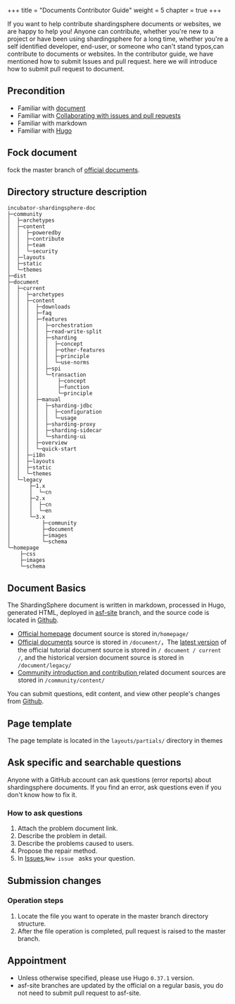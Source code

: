 +++
title = "Documents Contributor Guide"
weight = 5
chapter = true
+++

If you want to help contribute shardingsphere documents or websites, we are happy to help you! Anyone can contribute, whether you're new to a project or have been using shardingsphere for a long time, whether you're a self identified developer, end-user, or someone who can't stand typos,can contribute to documents or websites.
In the contributor guide, we have mentioned how to submit Issues and pull request. here we will introduce how to submit pull request to document.

## Precondition

- Familiar with [document](https://shardingsphere.apache.org)
- Familiar with [Collaborating with issues and pull requests](https://help.github.com/categories/collaborating-with-issues-and-pull-requests/)
- Familiar with markdown
- Familiar with [Hugo](https://gohugo.io/)

## Fock document
fock the master branch of [official documents](https://github.com/apache/incubator-shardingsphere-doc).


## Directory structure description

```
incubator-shardingsphere-doc
├─community
│  ├─archetypes
│  ├─content
│  │  ├─poweredby
│  │  ├─contribute
│  │  ├─team
│  │  └─security
│  ├─layouts
│  ├─static
│  └─themes
├─dist
├─document
│  ├─current
│  │  ├─archetypes
│  │  ├─content
│  │  │  ├─downloads
│  │  │  ├─faq
│  │  │  ├─features
│  │  │  │  ├─orchestration
│  │  │  │  ├─read-write-split
│  │  │  │  ├─sharding
│  │  │  │  │  ├─concept
│  │  │  │  │  ├─other-features
│  │  │  │  │  ├─principle
│  │  │  │  │  └─use-norms
│  │  │  │  ├─spi
│  │  │  │  └─transaction
│  │  │  │      ├─concept
│  │  │  │      ├─function
│  │  │  │      └─principle
│  │  │  ├─manual
│  │  │  │  ├─sharding-jdbc
│  │  │  │  │  ├─configuration
│  │  │  │  │  └─usage
│  │  │  │  ├─sharding-proxy
│  │  │  │  ├─sharding-sidecar
│  │  │  │  └─sharding-ui
│  │  │  ├─overview
│  │  │  └─quick-start
│  │  ├─i18n
│  │  ├─layouts
│  │  ├─static
│  │  └─themes
│  └─legacy   
│      ├─1.x
│      │  └─cn
│      ├─2.x
│      │  ├─cn
│      │  └─en
│      └─3.x
│          ├─community
│          ├─document
│          ├─images
│          └─schema
└─homepage
    ├─css
    ├─images
    └─schema
```

## Document Basics

The ShardingSphere document is written in markdown, processed in Hugo, generated HTML, deployed in [asf-site](https://github.com/apache/incubator-shardingsphere-doc/tree/asf-site)   branch, and the source code is located in [Github](https://github.com/apache/incubator-shardingsphere-doc/tree/master).

- [Official homepage](https://shardingsphere.apache.org) document source is stored in`/homepage/`
- [Official documents](https://shardingsphere.apache.org/document/current/en/overview/) source is stored in `/document/`，The [latest version](https://shardingsphere.apache.org/document/current/en/overview/) of the official tutorial document source is stored in `/ document / current /`, and the historical version document source is stored in `/document/legacy/`
- [Community introduction and contribution ](https://shardingsphere.apache.org/community/en/contribute/)related document sources are stored in `/community/content/`

You can submit questions, edit content, and view other people's changes from [Github](https://github.com/apache/incubator-shardingsphere-doc/issues).

## Page template

The page template is located in the `layouts/partials/` directory in themes

## Ask specific and searchable questions

Anyone with a GitHub account can ask questions (error reports) about shardingsphere documents. If you find an error, ask questions even if you don't know how to fix it.

### How to ask questions

1. Attach the problem document link.
2. Describe the problem in detail.
3. Describe the problems caused to users.
4. Propose the repair method.
5. In [Issues](https://github.com/apache/incubator-shardingsphere-doc/issues),`New issue ` asks your question.

## Submission changes

### Operation steps

1. Locate the file you want to operate in the master branch directory structure.
2. After the file operation is completed, pull request is raised to the master branch.

## Appointment

- Unless otherwise specified, please use Hugo `0.37.1` version.
- asf-site branches are updated by the official on a regular basis, you do not need to submit pull request to asf-site.



